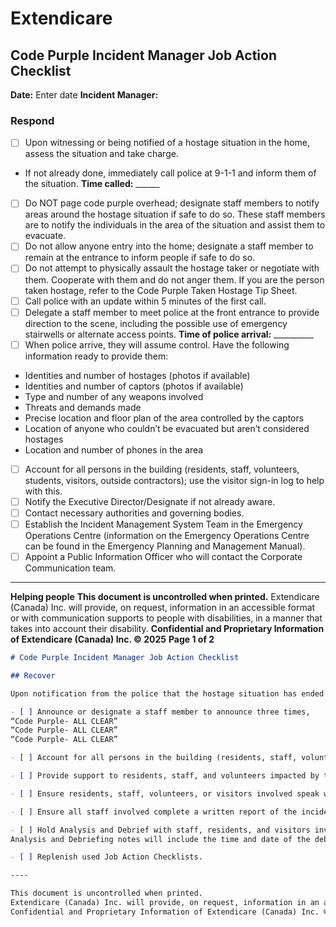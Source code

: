 # Extendicare
## Code Purple Incident Manager Job Action Checklist

**Date:** Enter date
**Incident Manager:**

### Respond
- [ ] Upon witnessing or being notified of a hostage situation in the home, assess the situation and take charge.
- If not already done, immediately call police at 9-1-1 and inform them of the situation.
**Time called:** ______
- [ ] Do NOT page code purple overhead; designate staff members to notify areas around the hostage situation if safe to do so. These staff members are to notify the individuals in the area of the situation and assist them to evacuate.
- [ ] Do not allow anyone entry into the home; designate a staff member to remain at the entrance to inform people if safe to do so.
- [ ] Do not attempt to physically assault the hostage taker or negotiate with them. Cooperate with them and do not anger them. If you are the person taken hostage, refer to the Code Purple Taken Hostage Tip Sheet.
- [ ] Call police with an update within 5 minutes of the first call.
- [ ] Delegate a staff member to meet police at the front entrance to provide direction to the scene, including the possible use of emergency stairwells or alternate access points.
**Time of police arrival:** __________
- [ ] When police arrive, they will assume control. Have the following information ready to provide them:
- Identities and number of hostages (photos if available)
- Identities and number of captors (photos if available)
- Type and number of any weapons involved
- Threats and demands made
- Precise location and floor plan of the area controlled by the captors
- Location of anyone who couldn’t be evacuated but aren’t considered hostages
- Location and number of phones in the area
- [ ] Account for all persons in the building (residents, staff, volunteers, students, visitors, outside contractors); use the visitor sign-in log to help with this.
- [ ] Notify the Executive Director/Designate if not already aware.
- [ ] Contact necessary authorities and governing bodies.
- [ ] Establish the Incident Management System Team in the Emergency Operations Centre (information on the Emergency Operations Centre can be found in the Emergency Planning and Management Manual).
- [ ] Appoint a Public Information Officer who will contact the Corporate Communication team.

----

**Helping people**
**This document is uncontrolled when printed.**
Extendicare (Canada) Inc. will provide, on request, information in an accessible format or with communication supports to people with disabilities, in a manner that takes into account their disability.
**Confidential and Proprietary Information of Extendicare (Canada) Inc. © 2025**
**Page 1 of 2**

```markdown
# Code Purple Incident Manager Job Action Checklist

## Recover

Upon notification from the police that the hostage situation has ended and all individuals in the home are safe, all clear procedures are in effect.

- [ ] Announce or designate a staff member to announce three times,
“Code Purple- ALL CLEAR”
“Code Purple- ALL CLEAR”
“Code Purple- ALL CLEAR”

- [ ] Account for all persons in the building (residents, staff, volunteers, students, visitors, outside contractors), use the visitor sign-in log to help with this.

- [ ] Provide support to residents, staff, and volunteers impacted by the situation. Arrange for medical aid and/or counseling services as needed and requested.

- [ ] Ensure residents, staff, volunteers, or visitors involved speak with the police following the incident.

- [ ] Ensure all staff involved complete a written report of the incident details and submit it to the Executive Director/Designate before leaving the home.

- [ ] Hold Analysis and Debrief with staff, residents, and visitors involved.
Analysis and Debriefing notes will include the time and date of the debriefing, the location, list of attendees, and notes from the discussion; what went well and what needs to be improved.

- [ ] Replenish used Job Action Checklists.

----

This document is uncontrolled when printed.
Extendicare (Canada) Inc. will provide, on request, information in an accessible format or with communication supports to people with disabilities, in a manner that takes into account their disability.
Confidential and Proprietary Information of Extendicare (Canada) Inc. © 2025
```